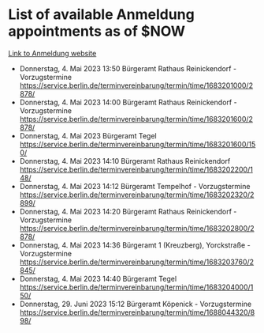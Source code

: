 # List of available Anmeldung appointments as of $NOW
[Link to Anmeldung website](https://service.berlin.de/terminvereinbarung/termin/tag.php?termin=1&anliegen[]=120686&dienstleisterlist=122210,122217,327316,122219,327312,122227,327314,122231,327346,122243,327348,122254,122252,329742,122260,329745,122262,329748,122271,327278,122273,327274,122277,327276,330436,122280,327294,122282,327290,122284,327292,122291,327270,122285,327266,122286,327264,122296,327268,150230,329760,122297,327286,122294,327284,122312,329763,122314,329775,122304,327330,122311,327334,122309,327332,317869,122281,327352,122279,329772,122283,122276,327324,122274,327326,122267,329766,122246,327318,122251,327320,122257,327322,122208,327298,122226,327300&herkunft=http%3A%2F%2Fservice.berlin.de%2Fdienstleistung%2F120686%2F)
- Donnerstag, 4. Mai 2023 13:50 Bürgeramt Rathaus Reinickendorf - Vorzugstermine https://service.berlin.de/terminvereinbarung/termin/time/1683201000/2878/
- Donnerstag, 4. Mai 2023 14:00 Bürgeramt Rathaus Reinickendorf - Vorzugstermine https://service.berlin.de/terminvereinbarung/termin/time/1683201600/2878/
- Donnerstag, 4. Mai 2023  Bürgeramt Tegel https://service.berlin.de/terminvereinbarung/termin/time/1683201600/150/
- Donnerstag, 4. Mai 2023 14:10 Bürgeramt Rathaus Reinickendorf https://service.berlin.de/terminvereinbarung/termin/time/1683202200/148/
- Donnerstag, 4. Mai 2023 14:12 Bürgeramt Tempelhof - Vorzugstermine https://service.berlin.de/terminvereinbarung/termin/time/1683202320/2899/
- Donnerstag, 4. Mai 2023 14:20 Bürgeramt Rathaus Reinickendorf - Vorzugstermine https://service.berlin.de/terminvereinbarung/termin/time/1683202800/2878/
- Donnerstag, 4. Mai 2023 14:36 Bürgeramt 1 (Kreuzberg), Yorckstraße - Vorzugstermine https://service.berlin.de/terminvereinbarung/termin/time/1683203760/2845/
- Donnerstag, 4. Mai 2023 14:40 Bürgeramt Tegel https://service.berlin.de/terminvereinbarung/termin/time/1683204000/150/
- Donnerstag, 29. Juni 2023 15:12 Bürgeramt Köpenick - Vorzugstermine https://service.berlin.de/terminvereinbarung/termin/time/1688044320/898/
